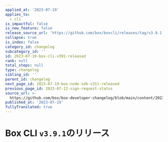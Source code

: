 ```yaml
---
applied_at: '2023-07-19'
applies_to:
  - cli
is_impactful: false
is_new_feature: false
release_source_url: 'https://github.com/box/boxcli/releases/tag/v3.9.1'
collapse: true
is_index: false
category_id: changelog
subcategory_id: ''
id: 2023-07-19-box-cli-v391-released
rank: null
total_steps: null
type: changelog
sibling_id: ''
parent_id: changelog
next_page_id: 2023-07-19-box-node-sdk-v311-released
previous_page_id: 2023-07-12-sign-request-status
source_url: >-
  https://github.com/box/box-developer-changelog/blob/main/content/2023/07-19-box-cli-v391-released.md
published_at: '2023-07-19'
fullyTranslated: true
---
```

# Box CLI `v3.9.1`のリリース
